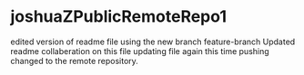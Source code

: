 # joshuaZPublicRemoteRepo1
edited version of readme file using the new branch feature-branch
Updated readme collaberation on this file
updating file again this time pushing changed to the remote repository.
